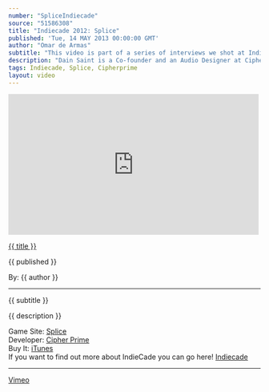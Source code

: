 ```yaml
---
number: "SpliceIndiecade"
source: "51586308"
title: "Indiecade 2012: Splice"
published: 'Tue, 14 MAY 2013 00:00:00 GMT'
author: "Omar de Armas"
subtitle: "This video is part of a series of interviews we shot at IndieCade 2012."
description: "Dain Saint is a Co-founder and an Audio Designer at Cipher Prime Studios. Cipher Prime is the developer behind Auditorium, Fractal, Pulse: Volume 1, and Splice. Dain describes all the hard work that goes into creating the impressive sound track for Splice, enlightens us about the KickStarter process, and elaborates on the pitfalls of play testing your own puzzle game."
tags: Indiecade, Splice, Cipherprime
layout: video
---
```


<div class="vid_container">
  <iframe src="http://player.vimeo.com/video/{{ source }}" width="500" height="281" frameborder="0" webkitAllowFullScreen mozallowfullscreen allowFullScreen></iframe>
</div>

<a href="../videos/{{ number }}.html" class='postTitleLink'><p class='postTitle'>{{ title }}</p></a>
<p class='postPublished'>{{ published }}</p>
<p class='postAuthor'>By: {{ author }}</p>
<hr>
<p class='podcastSummary'>{{ subtitle }}</p>

<p class='podcastSummary'>{{ description }}</p>

Game Site: [Splice](http://www.cipherprime.com/games/splice/)  
Developer: [Cipher Prime](http://www.cipherprime.com)  
Buy It: [iTunes](itunes.apple.com/app/splice-tree-of-life/id543610134)  
If you want to find out more about IndieCade you can go here! [Indiecade](http://www.indiecade.com)  
- - -
[Vimeo](www.vimeo.com/indestructibleart)